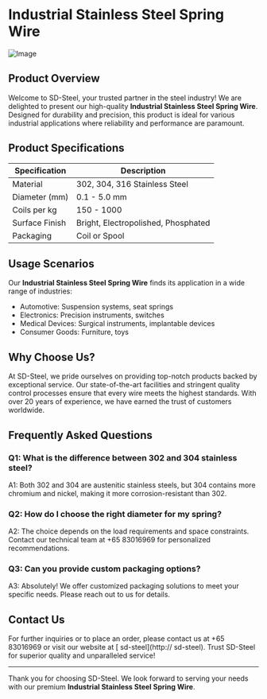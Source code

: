 # Industrial Stainless Steel Spring Wire

![Image](https://github.com/user-attachments/assets/2567258e-e124-4816-932d-1809bd27ef0b)

## Product Overview

Welcome to SD-Steel, your trusted partner in the steel industry! We are delighted to present our high-quality **Industrial Stainless Steel Spring Wire**. Designed for durability and precision, this product is ideal for various industrial applications where reliability and performance are paramount.

## Product Specifications

| Specification | Description |
|---------------|-------------|
| Material      | 302, 304, 316 Stainless Steel |
| Diameter (mm) | 0.1 - 5.0 mm |
| Coils per kg  | 150 - 1000 |
| Surface Finish| Bright, Electropolished, Phosphated |
| Packaging     | Coil or Spool |

## Usage Scenarios

Our **Industrial Stainless Steel Spring Wire** finds its application in a wide range of industries:
- Automotive: Suspension systems, seat springs
- Electronics: Precision instruments, switches
- Medical Devices: Surgical instruments, implantable devices
- Consumer Goods: Furniture, toys

## Why Choose Us?

At SD-Steel, we pride ourselves on providing top-notch products backed by exceptional service. Our state-of-the-art facilities and stringent quality control processes ensure that every wire meets the highest standards. With over 20 years of experience, we have earned the trust of customers worldwide.

## Frequently Asked Questions

### Q1: What is the difference between 302 and 304 stainless steel?
A1: Both 302 and 304 are austenitic stainless steels, but 304 contains more chromium and nickel, making it more corrosion-resistant than 302.

### Q2: How do I choose the right diameter for my spring?
A2: The choice depends on the load requirements and space constraints. Contact our technical team at +65 83016969 for personalized recommendations.

### Q3: Can you provide custom packaging options?
A3: Absolutely! We offer customized packaging solutions to meet your specific needs. Please reach out to us for details.

## Contact Us

For further inquiries or to place an order, please contact us at +65 83016969 or visit our website at [ sd-steel](http:// sd-steel). Trust SD-Steel for superior quality and unparalleled service!

---

Thank you for choosing SD-Steel. We look forward to serving your needs with our premium **Industrial Stainless Steel Spring Wire**.